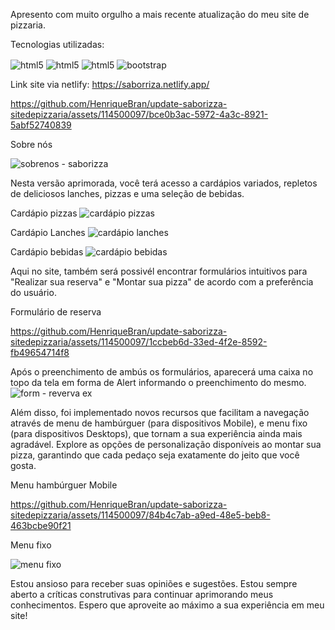 Apresento com muito orgulho a mais recente atualização do meu site de pizzaria.

Tecnologias utilizadas: 

<img align="center" alt="html5" src="https://img.shields.io/badge/HTML5-E34F26?style=for-the-badge&logo=html5&logoColor=white"/>  <img align="center" alt="html5" src="https://img.shields.io/badge/CSS3-1572B6?style=for-the-badge&logo=css3&logoColor=white"/>  <img align="center" alt="html5" src="https://img.shields.io/badge/JavaScript-F7DF1E?style=for-the-badge&logo=javascript&logoColor=black"/> <img align="center" alt="bootstrap" src="https://img.shields.io/badge/Bootstrap-563D7C?style=for-the-badge&logo=bootstrap&logoColor=white"/>

Link site via netlify: https://saborriza.netlify.app/


https://github.com/HenriqueBran/update-saborizza-sitedepizzaria/assets/114500097/bce0b3ac-5972-4a3c-8921-5abf52740839

Sobre nós




![sobrenos - saborizza](https://github.com/HenriqueBran/update-saborizza-sitedepizzaria/assets/114500097/c57a66ac-75b8-4e80-b08d-270c073bded7)

Nesta versão aprimorada, você terá acesso a cardápios variados, repletos de deliciosos lanches, pizzas e uma seleção de bebidas.

Cardápio pizzas
![cardápio pizzas](https://github.com/HenriqueBran/update-saborizza-sitedepizzaria/assets/114500097/6b5f64b6-5eba-4c51-960d-df7f632a2623)

Cardápio Lanches
![cardápio lanches](https://github.com/HenriqueBran/update-saborizza-sitedepizzaria/assets/114500097/6aa09fe7-bf48-45ca-a3d3-eaffa6b4f272)

Cardápio bebidas
![cardápio bebidas](https://github.com/HenriqueBran/update-saborizza-sitedepizzaria/assets/114500097/655ffb11-cdeb-4399-9e3d-beffaa6c1401)




Aqui no site, também será possivél encontrar formulários intuitivos para "Realizar sua reserva" e "Montar sua pizza" de acordo com a preferência do usuário.

Formulário de reserva 

https://github.com/HenriqueBran/update-saborizza-sitedepizzaria/assets/114500097/1ccbeb6d-33ed-4f2e-8592-fb49654714f8


Após o preenchimento de ambús os formulários, aparecerá uma caixa no topo da tela em forma de Alert informando o preenchimento do mesmo. 
![form - reverva ex](https://github.com/HenriqueBran/update-saborizza-sitedepizzaria/assets/114500097/71f04633-0be5-403e-90f7-5e50efbf967a)




Além disso, foi implementado novos recursos que facilitam a navegação através de menu de hambúrguer (para dispositivos Mobile), e menu fixo (para dispositivos Desktops), que  tornam a sua experiência ainda mais agradável. Explore as opções de personalização disponíveis ao montar sua pizza, garantindo que cada pedaço seja exatamente do jeito que você gosta.

Menu hambúrguer Mobile

https://github.com/HenriqueBran/update-saborizza-sitedepizzaria/assets/114500097/84b4c7ab-a9ed-48e5-beb8-463bcbe90f21

Menu fixo

![menu fixo](https://github.com/HenriqueBran/update-saborizza-sitedepizzaria/assets/114500097/d345b4a8-f6aa-460d-bfa7-7789d6cb6980)


Estou ansioso para receber suas opiniões e sugestões. Estou sempre aberto a críticas construtivas para continuar aprimorando meus conhecimentos. Espero que aproveite ao máximo a sua experiência em meu site! 


